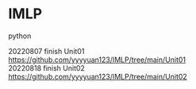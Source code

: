 # IMLP
python

20220807 finish Unit01 https://github.com/yyyyuan123/IMLP/tree/main/Unit01  
20220818 finish Unit02 https://github.com/yyyyuan123/IMLP/tree/main/Unit02